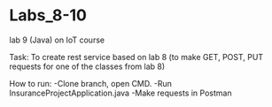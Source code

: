 # Labs_8-10
 lab 9 (Java) on IoT course

Task:
   To create rest service based on lab 8 (to make GET, POST, PUT requests for one of the classes from lab 8)

How to run:
    -Clone branch, open CMD.
    -Run InsuranceProjectApplication.java
    -Make requests in Postman